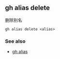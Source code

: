 

## gh alias delete

删除别名

```
gh alias delete <alias>
```

### See also

-   [gh alias](./gh_alias)
